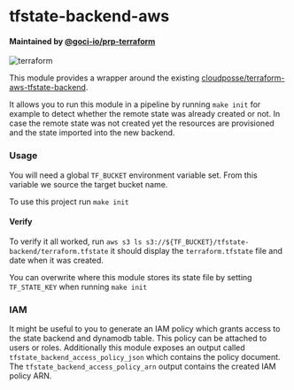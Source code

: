 # tfstate-backend-aws

#### Maintained by [@goci-io/prp-terraform](https://github.com/orgs/goci-io/teams/prp-terraform)

![terraform](https://github.com/goci-io/tfstate-backend-aws/workflows/terraform/badge.svg?branch=master)

This module provides a wrapper around the existing [cloudposse/terraform-aws-tfstate-backend](https://github.com/cloudposse/terraform-aws-tfstate-backend).

It allows you to run this module in a pipeline by running `make init` for example to detect whether the remote state was already created or not.
In case the remote state was not created yet the resources are provisioned and the state imported into the new backend.

### Usage
You will need a global `TF_BUCKET` environment variable set. From this variable we source the target bucket name.

To use this project run `make init`

#### Verify

To verify it all worked, run `aws s3 ls s3://${TF_BUCKET}/tfstate-backend/terraform.tfstate` it should display the `terraform.tfstate` file and date when it was created.

You can overwrite where this module stores its state file by setting `TF_STATE_KEY` when running `make init`

### IAM

It might be useful to you to generate an IAM policy which grants access to the state backend and dynamodb table. This policy can be attached to users or roles. Additionally this module exposes an output called `tfstate_backend_access_policy_json` which contains the policy document. The `tfstate_backend_access_policy_arn` output contains the created IAM policy ARN.
